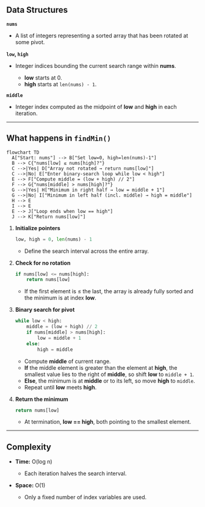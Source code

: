 ## Data Structures

**`nums`**

* A list of integers representing a sorted array that has been rotated at some pivot.

**`low`, `high`**

* Integer indices bounding the current search range within **nums**.

  * **low** starts at 0.
  * **high** starts at `len(nums) - 1`.

**`middle`**

* Integer index computed as the midpoint of **low** and **high** in each iteration.

---

## What happens in `findMin()`

```mermaid
flowchart TD
  A["Start: nums"] --> B["Set low=0, high=len(nums)-1"]
  B --> C{"nums[low] ≤ nums[high]?"}
  C -->|Yes| D["Array not rotated → return nums[low]"]
  C -->|No| E["Enter binary-search loop while low < high"]
  E --> F["Compute middle = (low + high) // 2"]
  F --> G{"nums[middle] > nums[high]?"}
  G -->|Yes| H["Minimum in right half → low = middle + 1"]
  G -->|No| I["Minimum in left half (incl. middle) → high = middle"]
  H --> E
  I --> E
  E --> J["Loop ends when low == high"]
  J --> K["Return nums[low]"]
```

1. **Initialize pointers**

   ```python
   low, high = 0, len(nums) - 1
   ```

   * Define the search interval across the entire array.

2. **Check for no rotation**

   ```python
   if nums[low] <= nums[high]:
       return nums[low]
   ```

   * If the first element is ≤ the last, the array is already fully sorted and the minimum is at index **low**.

3. **Binary search for pivot**

   ```python
   while low < high:
       middle = (low + high) // 2
       if nums[middle] > nums[high]:
           low = middle + 1
       else:
           high = middle
   ```

   * Compute **middle** of current range.
   * **If** the middle element is greater than the element at **high**, the smallest value lies to the right of **middle**, so shift **low** to `middle + 1`.
   * **Else**, the minimum is at **middle** or to its left, so move **high** to `middle`.
   * Repeat until **low** meets **high**.

4. **Return the minimum**

   ```python
   return nums[low]
   ```

   * At termination, **low == high**, both pointing to the smallest element.

---

## Complexity

* **Time:** O(log n)

  * Each iteration halves the search interval.

* **Space:** O(1)

  * Only a fixed number of index variables are used.
